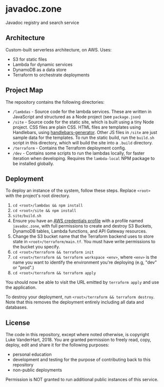 # javadoc.zone

Javadoc registry and search service

## Architecture

Custom-built serverless architecture, on AWS. Uses:

- S3 for static files
- Lambda for dynamic services
- DynamoDB as a data store
- Terraform to orchestrate deployments

## Project Map

The repository contains the following directories:

- `/lambdas` - Source code for the lambda services. These are written in JavaScript and structured as a Node project (see `package.json`)
- `/site` - Source code for the static site, which is built using a tiny Node project. CSS files are plain CSS. HTML files are templates using Handlebars, using [handlebars-generator](https://www.npmjs.com/package/handlebars-generator). Other JS files in `/site` are just sample data for the templates. To run the static build, run the `build.sh` script in this directory, which will build the site into a `.build` directory.
- `/terraform` - Contains the Terraform deployment config.
- `/dev` - Contains some scripts to run the lambdas locally, for faster iteration when developing. Requires the `lambda-local` NPM package to be installed globally.

## Deployment

To deploy an instance of the system, follow these steps. Replace
`<root>` with the project's root directory.

1. `cd <root>/lambdas && npm install`
1. `cd <root>/site && npm install`
1. `site/build.sh`
1. Ensure you have an [AWS credentials profile](https://docs.aws.amazon.com/cli/latest/userguide/cli-config-files.html) with a profile named `javadoc.zone`, with full permissions to create and destroy S3 Buckets, DynamoDB tables, Lambda functions, and API Gateway resources.
1. Change the S3 bucket name that the Terraform backend uses to store state in `<root>/terraform/main.tf`. You must have write permissions to the bucket you specify.
1. `cd <root>/terraform && terraform init`
1. `cd <root>/terraform && terraform workspace <env>`, where `<env>` is the name you want to identify the environment you're deploying (e.g, "dev" or "prod".)
1. `cd <root>/terraform && terraform apply`

You should now be able to visit the URL emitted by `terraform apply` and use the application.

To destroy your deployment, run `<root>/terraform && terraform destroy`. Note that this removes the deployment entirely including all data and databases.

## License

The code in this repository, except where noted otherwise, is copyright Luke VanderHart, 2018. You are granted permission to freely read, copy, deploy, edit and share it for the following purposes:

- personal education
- development and testing for the purpose of contributing back to this repository
- non-public deployments

Permission is NOT granted to run additional public instances of this service.
